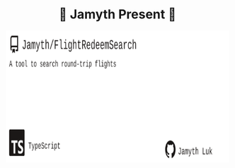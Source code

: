 <!-- built at 3/21/2024, 9:13:00 PM -->
<h1 align="center">
🎉 Jamyth Present 🎉
</h1>
<p align="center">
    <a href="https://github.com/Jamyth/FlightRedeemSearch">
        <img width="1000" height="300" src="./readme.svg" />
    </a>
</p>